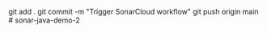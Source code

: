 git add . 
git commit -m "Trigger SonarCloud workflow"
git push origin main
#   s o n a r - j a v a - d e m o - 2  
 